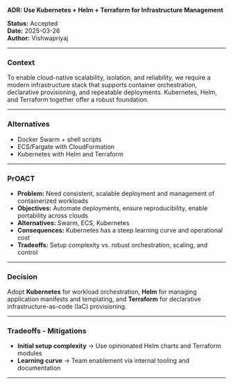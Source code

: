 **ADR: Use Kubernetes + Helm + Terraform for Infrastructure Management**

**Status:** Accepted  
**Date:** 2025-03-26  
**Author:** Vishwapriyaj

---

### Context
To enable cloud-native scalability, isolation, and reliability, we require a modern infrastructure stack that supports container orchestration, declarative provisioning, and repeatable deployments. Kubernetes, Helm, and Terraform together offer a robust foundation.

---

### Alternatives
- Docker Swarm + shell scripts
- ECS/Fargate with CloudFormation
- Kubernetes with Helm and Terraform

---

### PrOACT
- **Problem:** Need consistent, scalable deployment and management of containerized workloads
- **Objectives:** Automate deployments, ensure reproducibility, enable portability across clouds
- **Alternatives:** Swarm, ECS, Kubernetes
- **Consequences:** Kubernetes has a steep learning curve and operational cost
- **Tradeoffs:** Setup complexity vs. robust orchestration, scaling, and control

---

### Decision
Adopt **Kubernetes** for workload orchestration, **Helm** for managing application manifests and templating, and **Terraform** for declarative infrastructure-as-code (IaC) provisioning.

---

### Tradeoffs - Mitigations
- **Initial setup complexity** → Use opinionated Helm charts and Terraform modules
- **Learning curve** → Team enablement via internal tooling and documentation

---

